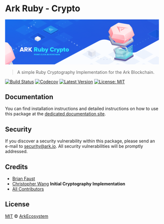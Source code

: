 # Ark Ruby - Crypto

<p align="center">
    <img src="https://github.com/ArkEcosystem/ruby-crypto/blob/master/banner.png" />
</p>

> A simple Ruby Cryptography Implementation for the Ark Blockchain.

[![Build Status](https://badgen.now.sh/travis/ArkEcosystem/ruby-crypto)](https://travis-ci.org/ArkEcosystem/ruby-crypto)
[![Codecov](https://badgen.now.sh/codecov/c/github/arkecosystem/ruby-crypto)](https://codecov.io/gh/arkecosystem/ruby-crypto)
[![Latest Version](https://badgen.now.sh/github/release/ArkEcosystem/ruby-crypto)](https://github.com/ArkEcosystem/ruby-crypto/releases)
[![License: MIT](https://badgen.now.sh/badge/license/MIT/green)](https://opensource.org/licenses/MIT)

## Documentation

You can find installation instructions and detailed instructions on how to use this package at the [dedicated documentation site](https://docs.ark.io/developers/sdk/cryptography/ruby.html).

## Security

If you discover a security vulnerability within this package, please send an e-mail to security@ark.io. All security vulnerabilities will be promptly addressed.

## Credits

- [Brian Faust](https://github.com/faustbrian)
- [Christopher Wang](https://github.com/christopherjwang) **Initial Cryptography Implementation**
- [All Contributors](../../../../contributors)

## License

[MIT](LICENSE) © [ArkEcosystem](https://ark.io)

